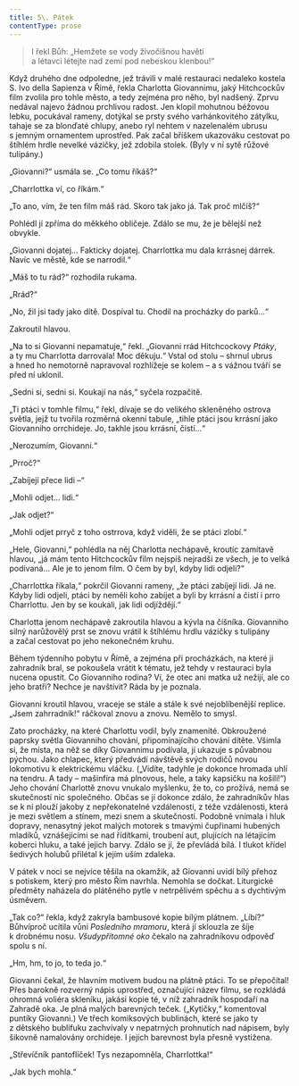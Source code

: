 ```yaml
---
title: 5\. Pátek
contentType: prose
---
```


<section>

> I řekl Bůh: „Hemžete se vody živočišnou havětí  
> a létavci létejte nad zemí pod nebeskou klenbou!“

</section>

<section>

Když druhého dne odpoledne, jež trávili v malé restauraci nedaleko kostela S. Ivo della Sapienza v Římě, řekla Charlotta Giovannimu, jaký Hitchcockův film zvolila pro tohle město, a tedy zejména pro něho, byl nadšený. Zprvu nedával najevo žádnou prchlivou radost. Jen klopil mohutnou béžovou lebku, pocukával rameny, dotýkal se prsty svého varhánkovitého zátylku, tahaje se za blonďaté chlupy, anebo ryl nehtem v nazelenalém ubrusu s jemným ornamentem uprostřed. Pak začal bříškem ukazováku cestovat po štíhlém hrdle nevelké vázičky, jež zdobila stolek. (Byly v ní sytě růžové tulipány.)

„Giovanni?“ usmála se. „Co tomu říkáš?“

„Charrlottka ví, co říkám.“

„To ano, vím, že ten film máš rád. Skoro tak jako já. Tak proč mlčíš?“

Pohlédl jí zpříma do měkkého obličeje. Zdálo se mu, že je bělejší než obvykle.

„Giovanni dojatej… Fakticky dojatej. Charrlottka mu dala krrásnej dárrek. Navíc ve městě, kde se narrodil.“

„Máš to tu rád?“ rozhodila rukama.

„Rrád?“

„No, žil jsi tady jako dítě. Dospíval tu. Chodil na procházky do parků…“

Zakroutil hlavou.

„Na to si Giovanni nepamatuje,“ řekl. „Giovanni rrád Hitchcocko­vy _Ptáky_, a ty mu Charrlotta darrovala! Moc děkuju.“ Vstal od stolu – shrnul ubrus a hned ho nemotorně napravoval rozhlížeje se kolem – a s vážnou tváří se před ní uklonil.

„Sedni si, sedni si. Koukají na nás,“ syčela rozpačitě.

„Ti ptáci v tomhle filmu,“ řekl, dívaje se do velikého skleněného ostrova světla, jejž tu tvořila rozměrná okenní tabule, „tihle ptáci jsou krrásní jako Giovanniho orrchideje. Jo, takhle jsou krrásní, čistí…“

„Nerozumím, Giovanni.“

„Prroč?“

„Zabíjejí přece lidi –“

„Mohli odjet… lidi.“

„Jak odjet?“

„Mohli odjet prryč z toho ostrrova, když viděli, že se ptáci zlobí.“

„Hele, Giovanni,“ pohlédla na něj Charlotta nechápavě, kroutíc zamítavě hlavou, „já mám tento Hitchcockův film nejspíš nejradši ze všech, je to velká podívaná… Ale je to jenom film. O čem by byl, kdyby lidi odjeli?“

„Charrlottka říkala,“ pokrčil Giovanni rameny, „že ptáci zabíjejí lidi. Já ne. Kdyby lidi odjeli, ptáci by neměli koho zabíjet a byli by krrásní a čistí i prro Charrlottu. Jen by se koukali, jak lidi odjíždějí.“

Charlotta jenom nechápavě zakroutila hlavou a kývla na číšníka. Giovanniho silný narůžovělý prst se znovu vrátil k štíhlému hrdlu vázičky s tulipány a začal cestovat po jeho nekonečném kruhu.

</section>

<section>

Během týdenního pobytu v Římě, a zejména při procházkách, na které ji zahradník bral, se pokoušela vrátit k tématu, jež tehdy v restauraci byla nucena opustit. Co Giovanniho rodina? Ví, že otec ani matka už nežijí, ale co jeho bratři? Nechce je navštívit? Ráda by je poznala.

Giovanni kroutil hlavou, vraceje se stále a stále k své nejoblíbenější replice. „Jsem zahrradník!“ ráčkoval znovu a znovu. Nemělo to smysl.

Zato procházky, na které Charlottu vodil, byly znamenité. Obkroužené paprsky světla Giovanniho chování, připomínajícího chování dítěte. Všimla si, že místa, na něž se díky Giovannimu podívala, jí ukazuje s půvabnou pýchou. Jako chlapec, který předvádí návštěvě svých rodičů novou lokomotivu k elektrickému vláčku. („Vidíte, tadyhle je dokonce hromada uhlí na tendru. A tady – mašinfíra má plnovous, hele, a taky kapsičku na košili!“) Jeho chování Charlottě znovu vnukalo myšlenku, že to, co prožívá, nemá se skutečností nic společného. Občas se jí dokonce zdálo, že zahradníkův hlas se k ní plouží jakoby z nepřekonatelné vzdálenosti, z téže vzdálenosti, která je mezi světlem a stínem, mezi snem a skutečností. Podobně vnímala i hluk dopravy, nenasytný jekot malých motorek s tmavými čupřinami hubených mladíků, vznášejícími se nad řídítkami, troubení aut, plujících na létajícím koberci hluku, a také jejich barvy. Zdálo se jí, že převládá bílá. I tlukot křídel šedivých holubů přilétal k jejím uším zdaleka.

V pátek v noci se nejvíce těšila na okamžik, až Giovanni uvidí bílý přehoz s potiskem, který pro město Řím navrhla. Nemohla se dočkat. Liturgické předměty naházela do plátěného pytle v netrpělivém spěchu a s dychtivým úsměvem.

„Tak co?“ řekla, když zakryla bambusové kopie bílým plátnem. „Líbí?“ Bůhvíproč ucítila vůni _Posledního mramoru_, která jí sklouzla ze šíje k drobnému nosu. _Všudypřítomné oko_ čekalo na zahradníkovu odpověď spolu s ní.

„Hm, hm, to jo, to teda jo.“

Giovanni čekal, že hlavním motivem budou na plátně ptáci. To se přepočítal! Přes barokně rozverný nápis uprostřed, označující název filmu, se rozkládá ohromná voliéra skleníku, jakási kopie té, v níž zahradník hospodaří na Zahradě oka. Je plná malých barevných teček. („Kytičky,“ komentoval puntíky Giovanni.) Ve třech komiksových bublinách, které se jako ty z dětského bublifuku zachvívaly v nepatrných prohnutích nad nápisem, byly šikovně namalovány orchideje. I jejich barevnost byla přesně vystižena.

„Střevíčník pantoflíček! Tys nezapomněla, Charrlottka!“

„Jak bych mohla.“

</section>
